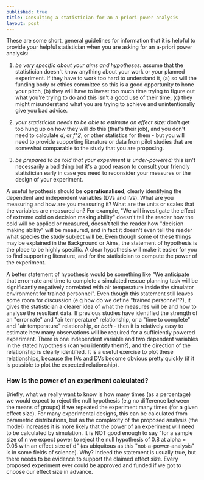 ```yaml
---
published: true
title: Consulting a statistician for an a-priori power analysis
layout: post
---
```


These are some short, general guidelines for information that it is helpful to provide your helpful statistician when you are asking for an a-priori power analysis:

1. *be very specific about your aims and hypotheses:* assume that the statistician doesn't know anything about your work or your planned experiment. If they have to work too hard to understand it, (a) so will the funding body or ethics committee so this is a good opportunity to hone your pitch, (b) they will have to invest too much time trying to figure out what you're trying to do and this isn't a good use of their time, (c) they might misunderstand what you are trying to achieve and unintentionally give you bad advice.

2. *your statistician needs to be able to estimate an effect size:*  don't get too hung up on how they will do this (that's their job), and you don't need to calculate *d*, or *f^2*, or other statistics for them - but you will need to provide supporting literature or data from pilot studies that are somewhat comparable to the study that you are proposing. 

3. *be prepared to be told that your experiment is under-powered:*  this isn't necessarily a bad thing but it's a good reason to consult your friendly statistician early in case you need to reconsider your measures or the design of your experiment.


A useful hypothesis should be **operationalised**, clearly identifying the dependent and independent variables (DVs and IVs). What are you measuring and how are you measuring it? What are the units or scales that the variables are measured on? For example, "We will investigate the effect of extreme cold on decision making ability" doesn't tell the reader how the cold will be applied or measured, doesn't tell the reader how "decision making ability" will be measured, and in fact it doesn't even tell the reader what species the study subject will be. Even though some of these things may be explained in the Background or Aims, the statement of hypothesis is the place to be highly specific. A clear hypothesis will make it easier for you to find supporting literature, and for the statistician to compute the power of the experiment.

A better statement of hypothesis would be something like "We anticipate that error-rate and time to complete a simulated rescue planning task will be significantly negatively correlated with air temperature inside the simulator environment for trained personnel". Even though this statement still leaves some room for discussion (e.g how do we define "trained personnel"?), it gives the statistician a clearer idea of what the measures will be and how to analyse the resultant data. If previous studies have identified the strength of an "error rate" and "air temperature" relationship, or a "time to complete" and "air temperature" relationship, or *both* - then it is relatively easy to estimate how many observations will be required for a sufficiently powered experiment. There is one independent variable and two dependent variables in the stated hypothesis (can you identify them?), and the direction of the relationship is clearly identified. It is a useful exercise to plot these relationships, because the IVs and DVs become obvious pretty quickly (if it is possible to plot the expected relationship).

### How is the power of an experiment calculated?

Briefly, what we really want to know is how many times (as a percentage) we would expect to reject the null hypothesis (e.g no difference between the means of groups) if we repeated the experiment many times (for a given effect size). For many experimental designs, this can be calculated from parametric distributions, but as the complexity of the proposed analysis (the model) increases it is more likely that the power of an experiment will need to be calculated by simulation. It is NOT good enough to say "for a sample size of n we expect power to reject the null hypothesis of 0.8 at alpha = 0.05 with an effect size of d" (as ubiquitous as this "not-a-power-analysis" is in some fields of science). Why?  Indeed the statement is usually true, but there needs to be evidence to support the claimed effect size. Every proposed experiment ever could be approved and funded if we got to choose our effect size in advance.



